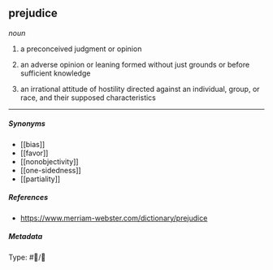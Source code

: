 ## prejudice  # 

_noun_

1. a preconceived judgment or opinion

2. an adverse opinion or leaning formed without just grounds or before sufficient knowledge

3. an irrational attitude of hostility directed against an individual, group, or race, and their supposed characteristics

___

##### Synonyms

-   [[bias]]
-   [[favor]]
-   [[nonobjectivity]]
-   [[one-sidedness]]
-   [[partiality]]

##### References

- https://www.merriam-webster.com/dictionary/prejudice

##### Metadata

Type: #💬/💬 
